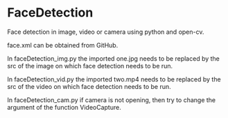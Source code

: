 # FaceDetection
Face detection in image, video or camera using python and open-cv.

face.xml can be obtained from <a herf="https://github.com/opencv/opencv/blob/master/data/haarcascades/haarcascade_frontalface_default.xml">GitHub</a>.

In faceDetection_img.py the imported <emp>one.jpg</emp> needs to be replaced by the <emp>src</emp> of the image on which face detection needs to be run.

In faceDetection_vid.py the imported <emp>two.mp4</emp> needs to be replaced by the <emp>src</emp> of the video on which face detection needs to be run.

In faceDetection_cam.py if camera is not opening, then try to change the argument of the function VideoCapture.